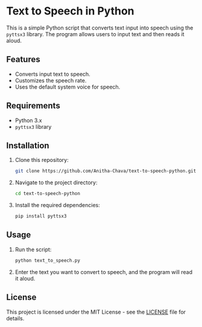 # Text to Speech in Python

This is a simple Python script that converts text input into speech using the `pyttsx3` library. The program allows users to input text and then reads it aloud.

## Features

- Converts input text to speech.
- Customizes the speech rate.
- Uses the default system voice for speech.

## Requirements

- Python 3.x
- `pyttsx3` library

## Installation

1. Clone this repository:

    ```bash
    git clone https://github.com/Anitha-Chava/text-to-speech-python.git
    ```

2. Navigate to the project directory:

    ```bash
    cd text-to-speech-python
    ```

3. Install the required dependencies:

    ```bash
    pip install pyttsx3
    ```

## Usage

1. Run the script:

    ```bash
    python text_to_speech.py
    ```

2. Enter the text you want to convert to speech, and the program will read it aloud.

## License

This project is licensed under the MIT License - see the [LICENSE](LICENSE) file for details.

